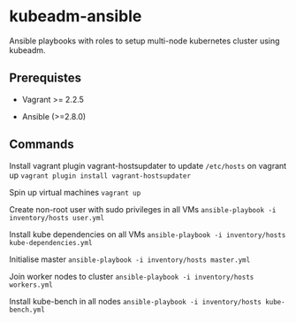 # kubeadm-ansible

Ansible playbooks with roles to setup multi-node kubernetes cluster using kubeadm. 

## Prerequistes

* Vagrant >= 2.2.5

* Ansible (>=2.8.0)

## Commands

Install vagrant plugin vagrant-hostsupdater to update `/etc/hosts` on vagrant up
`vagrant plugin install vagrant-hostsupdater`

Spin up virtual machines
`vagrant up`

Create non-root user with sudo privileges in all VMs
`ansible-playbook -i inventory/hosts user.yml`

Install kube dependencies on all VMs
`ansible-playbook -i inventory/hosts kube-dependencies.yml`

Initialise master
`ansible-playbook -i inventory/hosts master.yml`

Join worker nodes to cluster
`ansible-playbook -i inventory/hosts workers.yml`

Install kube-bench in all nodes
`ansible-playbook -i inventory/hosts kube-bench.yml`
